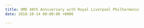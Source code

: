 ```yaml
---
title: OMD 40th Anniversary with Royal Liverpool Philharmonic
date: 2018-10-14 00:00:00 +0000

---
```

